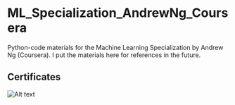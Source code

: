 # ML_Specialization_AndrewNg_Coursera
 Python-code materials for the Machine Learning Specialization by Andrew Ng (Coursera). I put the materials here for references in the future.

## Certificates
![Alt text](Supervised_Machine_Learning/MachineLearning1_LHA.png?raw=true "Title")